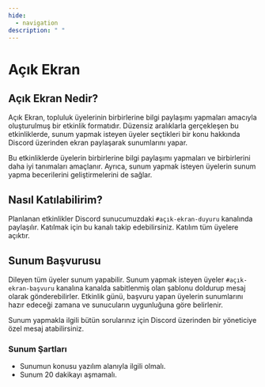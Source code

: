 ```yaml
---
hide:
  - navigation
description: " "
---
```


# Açık Ekran

## Açık Ekran Nedir?

Açık Ekran, topluluk üyelerinin birbirlerine bilgi paylaşımı yapmaları amacıyla oluşturulmuş bir
etkinlik formatıdır. Düzensiz aralıklarla gerçekleşen bu etkinliklerde, sunum yapmak isteyen üyeler
seçtikleri bir konu hakkında Discord üzerinden ekran paylaşarak sunumlarını yapar.

Bu etkinliklerde üyelerin birbirlerine bilgi paylaşımı yapmaları ve birbirlerini daha iyi tanımaları
amaçlanır. Ayrıca, sunum yapmak isteyen üyelerin sunum yapma becerilerini geliştirmelerini de sağlar.

<!-- TODO: İlk blog yayınlandıktan sonra yorum bloğundan çıkartılacak. -->
<!-- Her etkinlik sonrası o etkinlikteki sunumların özeti bir blog yazısında yayınlanır. Açık ekran
etkinlik bloglarına [buradan](/blog/category/açık-ekran/) ulaşabilirsiniz. -->


## Nasıl Katılabilirim?

Planlanan etkinlikler Discord sunucumuzdaki `#açık-ekran-duyuru` kanalında paylaşılır. Katılmak için
bu kanalı takip edebilirsiniz. Katılım tüm üyelere açıktır.

## Sunum Başvurusu

Dileyen tüm üyeler sunum yapabilir. Sunum yapmak isteyen üyeler `#açık-ekran-başvuru` kanalına
kanalda sabitlenmiş olan şablonu doldurup mesaj olarak gönderebilirler. Etkinlik günü, başvuru yapan
üyelerin sunumlarını hazır edeceği zamana ve sunucuların uygunluğuna göre belirlenir.

Sunum yapmakla ilgili bütün sorularınız için Discord üzerinden bir yöneticiye özel mesaj
atabilirsiniz.

### Sunum Şartları

- Sunumun konusu yazılım alanıyla ilgili olmalı.
- Sunum 20 dakikayı aşmamalı.
